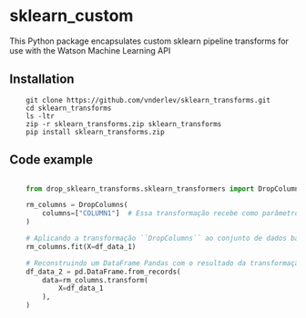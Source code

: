 # sklearn_custom


This Python package encapsulates custom sklearn pipeline transforms for use with the Watson Machine Learning API



## Installation

        git clone https://github.com/vnderlev/sklearn_transforms.git
        cd sklearn_transforms
        ls -ltr
        zip -r sklearn_transforms.zip sklearn_transforms
        pip install sklearn_transforms.zip
## Code example
```python

    from drop_sklearn_transforms.sklearn_transformers import DropColumns, RemoveZerosRows 

    rm_columns = DropColumns(
        columns=["COLUMN1"]  # Essa transformação recebe como parâmetro uma lista com os nomes das colunas indesejadas
    )

    # Aplicando a transformação ``DropColumns`` ao conjunto de dados base
    rm_columns.fit(X=df_data_1)

    # Reconstruindo um DataFrame Pandas com o resultado da transformação
    df_data_2 = pd.DataFrame.from_records(
        data=rm_columns.transform(
            X=df_data_1
        ),
    )
```
